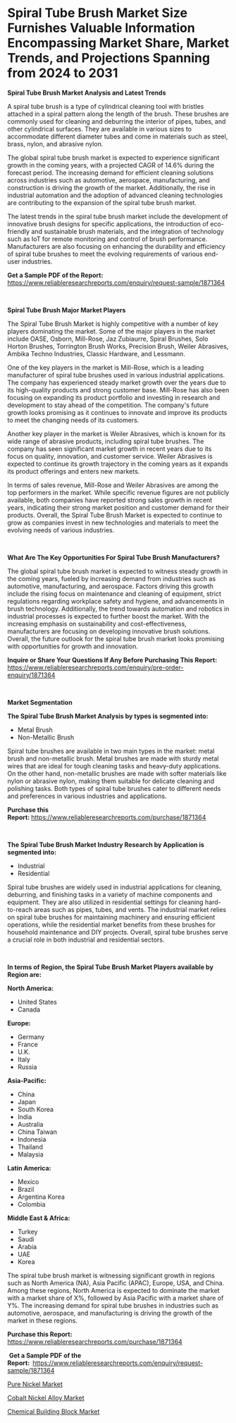 <p><h1>Spiral Tube Brush Market Size Furnishes Valuable Information Encompassing Market Share, Market Trends, and Projections Spanning from 2024 to 2031</h1></p><p><strong>Spiral Tube Brush Market Analysis and Latest Trends</strong></p>
<p><p>A spiral tube brush is a type of cylindrical cleaning tool with bristles attached in a spiral pattern along the length of the brush. These brushes are commonly used for cleaning and deburring the interior of pipes, tubes, and other cylindrical surfaces. They are available in various sizes to accommodate different diameter tubes and come in materials such as steel, brass, nylon, and abrasive nylon.</p><p>The global spiral tube brush market is expected to experience significant growth in the coming years, with a projected CAGR of 14.6% during the forecast period. The increasing demand for efficient cleaning solutions across industries such as automotive, aerospace, manufacturing, and construction is driving the growth of the market. Additionally, the rise in industrial automation and the adoption of advanced cleaning technologies are contributing to the expansion of the spiral tube brush market.</p><p>The latest trends in the spiral tube brush market include the development of innovative brush designs for specific applications, the introduction of eco-friendly and sustainable brush materials, and the integration of technology such as IoT for remote monitoring and control of brush performance. Manufacturers are also focusing on enhancing the durability and efficiency of spiral tube brushes to meet the evolving requirements of various end-user industries.</p></p>
<p><strong>Get a Sample PDF of the Report:&nbsp;</strong> <a href="https://www.reliableresearchreports.com/enquiry/request-sample/1871364">https://www.reliableresearchreports.com/enquiry/request-sample/1871364</a></p>
<p>&nbsp;</p>
<p><strong>Spiral Tube Brush Major Market Players</strong></p>
<p><p>The Spiral Tube Brush Market is highly competitive with a number of key players dominating the market. Some of the major players in the market include OASE, Osborn, Mill-Rose, Jaz Zubiaurre, Spiral Brushes, Solo Horton Brushes, Torrington Brush Works, Precision Brush, Weiler Abrasives, Ambika Techno Industries, Classic Hardware, and Lessmann.</p><p>One of the key players in the market is Mill-Rose, which is a leading manufacturer of spiral tube brushes used in various industrial applications. The company has experienced steady market growth over the years due to its high-quality products and strong customer base. Mill-Rose has also been focusing on expanding its product portfolio and investing in research and development to stay ahead of the competition. The company's future growth looks promising as it continues to innovate and improve its products to meet the changing needs of its customers.</p><p>Another key player in the market is Weiler Abrasives, which is known for its wide range of abrasive products, including spiral tube brushes. The company has seen significant market growth in recent years due to its focus on quality, innovation, and customer service. Weiler Abrasives is expected to continue its growth trajectory in the coming years as it expands its product offerings and enters new markets.</p><p>In terms of sales revenue, Mill-Rose and Weiler Abrasives are among the top performers in the market. While specific revenue figures are not publicly available, both companies have reported strong sales growth in recent years, indicating their strong market position and customer demand for their products. Overall, the Spiral Tube Brush Market is expected to continue to grow as companies invest in new technologies and materials to meet the evolving needs of various industries.</p></p>
<p>&nbsp;</p>
<p><strong>What Are The Key Opportunities For Spiral Tube Brush Manufacturers?</strong></p>
<p><p>The global spiral tube brush market is expected to witness steady growth in the coming years, fueled by increasing demand from industries such as automotive, manufacturing, and aerospace. Factors driving this growth include the rising focus on maintenance and cleaning of equipment, strict regulations regarding workplace safety and hygiene, and advancements in brush technology. Additionally, the trend towards automation and robotics in industrial processes is expected to further boost the market. With the increasing emphasis on sustainability and cost-effectiveness, manufacturers are focusing on developing innovative brush solutions. Overall, the future outlook for the spiral tube brush market looks promising with opportunities for growth and innovation.</p></p>
<p><strong>Inquire or Share Your Questions If Any Before Purchasing This Report:</strong> <a href="https://www.reliableresearchreports.com/enquiry/pre-order-enquiry/1871364">https://www.reliableresearchreports.com/enquiry/pre-order-enquiry/1871364</a></p>
<p>&nbsp;</p>
<p><strong>Market Segmentation</strong></p>
<p><strong>The Spiral Tube Brush Market Analysis by types is segmented into:</strong></p>
<p><ul><li>Metal Brush</li><li>Non-Metallic Brush</li></ul></p>
<p><p>Spiral tube brushes are available in two main types in the market: metal brush and non-metallic brush. Metal brushes are made with sturdy metal wires that are ideal for tough cleaning tasks and heavy-duty applications. On the other hand, non-metallic brushes are made with softer materials like nylon or abrasive nylon, making them suitable for delicate cleaning and polishing tasks. Both types of spiral tube brushes cater to different needs and preferences in various industries and applications.</p></p>
<p><strong>Purchase this Report:&nbsp;</strong><a href="https://www.reliableresearchreports.com/purchase/1871364">https://www.reliableresearchreports.com/purchase/1871364</a></p>
<p>&nbsp;</p>
<p><strong>The Spiral Tube Brush Market Industry Research by Application is segmented into:</strong></p>
<p><ul><li>Industrial</li><li>Residential</li></ul></p>
<p><p>Spiral tube brushes are widely used in industrial applications for cleaning, deburring, and finishing tasks in a variety of machine components and equipment. They are also utilized in residential settings for cleaning hard-to-reach areas such as pipes, tubes, and vents. The industrial market relies on spiral tube brushes for maintaining machinery and ensuring efficient operations, while the residential market benefits from these brushes for household maintenance and DIY projects. Overall, spiral tube brushes serve a crucial role in both industrial and residential sectors.</p></p>
<p>&nbsp;</p>
<p><strong>In terms of Region, the Spiral Tube Brush Market Players available by Region are:</strong></p>
<p>
    <p> <strong> North America: </strong>
        <ul>
            <li>United States</li>
            <li>Canada</li>
        </ul>
        </p> 
    <p> <strong> Europe: </strong>
        <ul>
            <li>Germany</li>
            <li>France</li>
            <li>U.K.</li>
            <li>Italy</li>
            <li>Russia</li>
        </ul>
        </p> 
    <p> <strong> Asia-Pacific: </strong>
        <ul>
            <li>China</li>
            <li>Japan</li>
            <li>South Korea</li>
            <li>India</li>
            <li>Australia</li>
            <li>China Taiwan</li>
            <li>Indonesia</li>
            <li>Thailand</li>
            <li>Malaysia</li>
        </ul>
        </p> 
    <p> <strong> Latin America: </strong>
        <ul>
            <li>Mexico</li>
            <li>Brazil</li>
            <li>Argentina Korea</li>
            <li>Colombia</li>
        </ul>
        </p> 
    <p> <strong> Middle East & Africa: </strong>
        <ul>
            <li>Turkey</li>
            <li>Saudi</li>
            <li>Arabia</li>
            <li>UAE</li>
            <li>Korea</li>
        </ul>
    </p>
    </p>
<p><p>The spiral tube brush market is witnessing significant growth in regions such as North America (NA), Asia Pacific (APAC), Europe, USA, and China. Among these regions, North America is expected to dominate the market with a market share of X%, followed by Asia Pacific with a market share of Y%. The increasing demand for spiral tube brushes in industries such as automotive, aerospace, and manufacturing is driving the growth of the market in these regions.</p></p>
<p><strong>Purchase this Report: </strong><a href="https://www.reliableresearchreports.com/purchase/1871364">https://www.reliableresearchreports.com/purchase/1871364</a></p>
<p>&nbsp;<strong>Get a Sample PDF of the Report:&nbsp;&nbsp;</strong><a href="https://www.reliableresearchreports.com/enquiry/request-sample/1871364">https://www.reliableresearchreports.com/enquiry/request-sample/1871364</a></p>
<p><strong></strong></p>
<p><p><a href="https://github.com/arionmp/Market-Research-Report-List-2/blob/main/pure-nickel-market.md">Pure Nickel Market</a></p><p><a href="https://github.com/markusgodoy/Market-Research-Report-List-2/blob/main/cobalt-nickel-alloy-market.md">Cobalt Nickel Alloy Market</a></p><p><a href="https://github.com/pgtimber/Market-Research-Report-List-1/blob/main/chemical-building-block-market.md">Chemical Building Block Market</a></p></p>